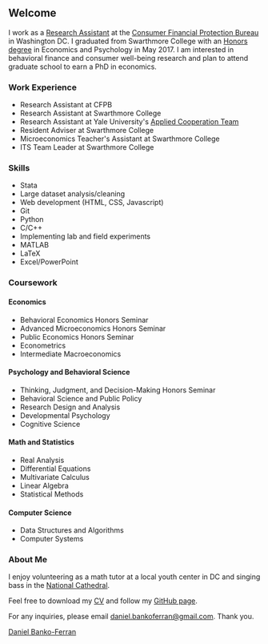 ## Welcome
I work as a [Research Assistant](https://www.consumerfinance.gov/about-us/careers/students-and-graduates/) at the [Consumer Financial Protection Bureau](https://www.consumerfinance.gov/about-us/the-bureau/bureau-structure/research-markets-regulation/) in Washington DC. I graduated from Swarthmore College with an [Honors degree](https://www.swarthmore.edu/honors-program) in Economics and Psychology in May 2017.  I am interested in behavioral finance and consumer well-being  research and plan to attend graduate school to earn a PhD in economics.

### Work Experience
- Research Assistant at CFPB
- Research Assistant at Swarthmore College 
- Research Assistant at Yale University's [Applied Cooperation Team](https://act.yale.edu/people)
- Resident Adviser at Swarthmore College
- Microeconomics Teacher's Assistant at Swarthmore College
- ITS Team Leader at Swarthmore College

### Skills
- Stata
- Large dataset analysis/cleaning
- Web development (HTML, CSS, Javascript)
- Git
- Python
- C/C++
- Implementing lab and field experiments
- MATLAB
- LaTeX
- Excel/PowerPoint

### Coursework

#### Economics
- Behavioral Economics Honors Seminar
- Advanced Microeconomics Honors Seminar
- Public Economics Honors Seminar
- Econometrics
- Intermediate Macroeconomics

#### Psychology and Behavioral Science
- Thinking, Judgment, and Decision-Making Honors Seminar
- Behavioral Science and Public Policy
- Research Design and Analysis
- Developmental Psychology
- Cognitive Science

#### Math and Statistics
- Real Analysis
- Differential Equations
- Multivariate Calculus
- Linear Algebra
- Statistical Methods

#### Computer Science
- Data Structures and Algorithms
- Computer Systems

### About Me
I enjoy volunteering as a math tutor at a local youth center in DC and singing bass in the [National Cathedral](http://www.cathedralchoralsociety.org/chorus). 

Feel free to download my [CV](https://www.dropbox.com/s/rok02wsilwfyr9w/dbankoResume.docx?dl=0) and follow my [GitHub page](https://github.com/danielbanko).

For any inquiries, please email <a href="mailto:daniel.bankoferran@gmail.com?" target="_top">daniel.bankoferran@gmail.com</a>. Thank you.

<script type="text/javascript" src="https://platform.linkedin.com/badges/js/profile.js" async defer></script>

<div class="LI-profile-badge"  data-version="v1" data-size="medium" data-locale="en_US" data-type="horizontal" data-theme="light" data-vanity="daniel-banko-ferran-4584b951"><a class="LI-simple-link" href='https://www.linkedin.com/in/daniel-banko-ferran-4584b951?trk=profile-badge'>Daniel Banko-Ferran</a></div>

